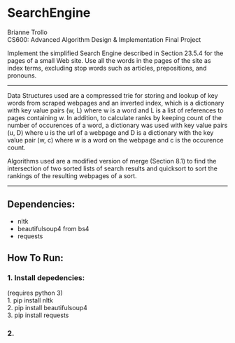 # SearchEngine
Brianne Trollo  
CS600: Advanced Algorithm Design & Implementation
Final Project  

Implement the simplified Search Engine described in Section 23.5.4 for the pages of a small Web site. Use all the words in the pages of the site as index terms, excluding stop words such as articles, prepositions, and pronouns.

---

Data Structures used are a compressed trie for storing and lookup of key words from scraped webpages and an inverted index, which is a dictionary with key value pairs (w, L) where w is a word and L is a list of references to pages containing w. In addition, to calculate ranks by keeping count of the number of occurences of a word, a dictionary was used with key value pairs (u, D) where u is the url of a webpage and D is a dictionary with the key value pair (w, c) where w is a word on the webpage and c is the occurence count.

Algorithms used are a modified version of merge (Section 8.1) to find the intersection of two sorted lists of search results and quicksort to sort the rankings of the resulting webpages of a sort.

---
## Dependencies:
* nltk
* beautifulsoup4 from bs4
* requests

## How To Run:
### 1. Install depedencies:
(requires python 3)  
    1. pip install nltk  
    2. pip install beautifulsoup4  
    3. pip install requests

### 2. 